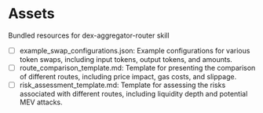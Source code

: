 # Assets

Bundled resources for dex-aggregator-router skill

- [ ] example_swap_configurations.json: Example configurations for various token swaps, including input tokens, output tokens, and amounts.
- [ ] route_comparison_template.md: Template for presenting the comparison of different routes, including price impact, gas costs, and slippage.
- [ ] risk_assessment_template.md: Template for assessing the risks associated with different routes, including liquidity depth and potential MEV attacks.
